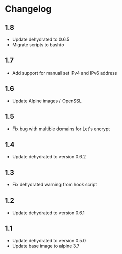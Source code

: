 # Changelog

## 1.8

- Update dehydrated to 0.6.5
- Migrate scripts to bashio

## 1.7

- Add support for manual set IPv4 and IPv6 address

## 1.6

- Update Alpine images / OpenSSL

## 1.5

- Fix bug with multible domains for Let's encrypt

## 1.4

- Update dehydrated to version 0.6.2

## 1.3

- Fix dehydrated warning from hook script

## 1.2

- Update dehydrated to version 0.6.1

## 1.1

- Update dehydrated to version 0.5.0
- Update base image to alpine 3.7
